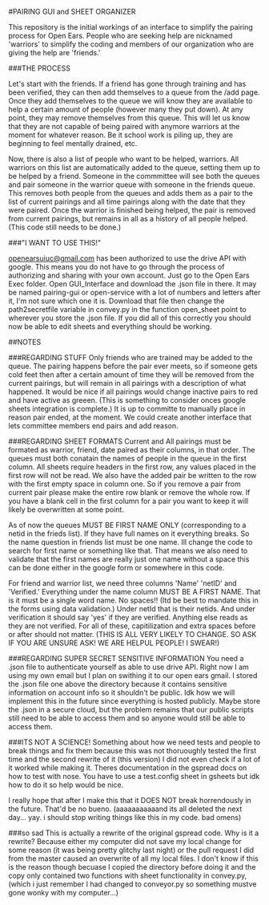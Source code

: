 #PAIRING GUI and SHEET ORGANIZER

This repository is the initial workings of an interface to simplify the
pairing process for Open Ears. People who are seeking help are nicknamed
'warriors' to simplify the coding and members of our organization who 
are giving the help are 'friends.'


###THE PROCESS

Let's start with the friends. If a friend has gone through training and
has been verified, they can then add themselves to a 
queue from the /add page. Once they add themselves to the queue we will
know they are available to help a certain amount of people
(however many they put down). At any point, they may remove themselves 
from this queue. This will let us know that they are not capable of being
paired with anymore warriors at the moment for whatever reason. Be it school
work is piling up, they are beginning to feel mentally drained, etc.

Now, there is also a list of people who want to be helped, warriors. All warriors
on this list are automatically added to the queue, setting them up to 
be helped by a friend.
Someone in the commmittee will see both the queues and pair someone in the 
warrior queue with someone in the friends queue. This removes both people from
the queues and adds them as a pair to the list of current pairings and all time
pairings along with the date that they were paired. 
Once the warrior is finished being helped, the pair is removed from
current pairings, but remains in all as a history of all people helped.
(This code still needs to be done.)


###"I WANT TO USE THIS!"

openearsuiuc@gmail.com has been authorized to use the drive API with google.
This means you do not have to go through the process of authorizing and sharing
with your own account. Just go to the Open Ears Exec folder. Open GUI_Interface
and download the .json file in there. It may be named pairing-gui or
open-service with a lot of numbers and letters after it, I'm not sure which one
it is. Download that file then change the path2secretfile variable in convey.py
in the function open_sheet point to wherever you store the .json file. If you 
did all of this correctly you should now be able to edit sheets and everything
should be working.


##NOTES


###REGARDING STUFF
Only friends who are trained may be added to the queue. The pairing happens
before the pair ever meets, so if someone gets cold feet then after a certain
amount of time they will be removed from the current pairings, but will remain
in all pairings with a description of what happened. 
It would be nice if all pairings  would change inactive pairs to red 
and have active as greeen. (This is something to consider onces google 
sheets integration is complete.)
It is up to committe to manually place in reason pair ended, 
at the moment. We could create another interface that lets committee 
members end pairs and add reason.


###REGARDING SHEET FORMATS
Current and All pairings must be formated as warrior, friend, date paired as
their columns, in that order. The 
queues must both conatain the names of people in the queue in the first column.
All sheets require headers in the first row, any values placed in the first
row will not be read. We also have the added pair be written to the row
with the first empty space in column one. So if you remove a pair from current
pair please make the entire row blank or remove the whole row. If you have
a blank cell in the first column for a pair you want to keep it will likely
be overwritten at some point.

As of now the queues MUST BE FIRST NAME ONLY (corresponding to a netid
in the frieds list). If they have full names on it 
everything breaks. So the name question in friends list must be one name. 
Ill change the code to search for first name or something like that. That means
we also need to validate that the first names are really just one name without
a space this can be done either in the google form or somewhere in this code.

For friend and warrior list, we need three columns 'Name' 'netID' and 
'Verified.' Everything under the name column MUST BE A FIRST NAME. That
is it must be a single word name. No spaces!! (Itd be best to mandate this
in the forms using data validation.) Under netId that is their netids. And
under verification it should say 'yes' if they are verified. Anything else
reads as they are not verified. For all of these, capitilization and extra
spaces before or after should not matter.
(THIS IS ALL VERY LIKELY TO CHANGE. SO ASK IF YOU
ARE UNSURE ASK! WE ARE HELPUL PEOPLE! I SWEAR!)



###REGARDING SUPER SECRET SENSITIVE INFORMATION
You need a .json file to authenticate yourself as able to use drive API.
Right now I am using my own email but I plan on swithing it to our 
open ears gmail. I stored the .json file one above the directory because
it contains sensitive information on account info so it shouldn't be public.
Idk how we will implement this in the future since everything is hosted
publicly. Maybe store the .json in a secure cloud, but the problem remains
that our public scripts still need to be able to access them and so anyone
would still be able to access them.


###ITS NOT A SCIENCE!
Something about how we need tests and people to break things and fix them
because this was not thoruoughly tested the first time and the second
rewrite of it (this version) I did not even check if a lot of it worked while
making it. Theres documentation in the gspread docs on how to test with nose.
You have to use a test.config sheet in gsheets but idk how to do it so help
would be nice.


I really hope that after I make this that it DOES NOT break horrendously in the future.
That'd be no bueno. (aaaaaaaaaaand its all deleted the next day... yay.
i should stop writing things like this in my code. bad omens)


###so sad
This is actually a rewrite of the original gspread code. Why is it a rewrite?
Because either my computer did not save my local change for some reason 
(it was being pretty glitchy last night) or the pull request I did from 
the master caused an overwrite of all my local files. I don't know if 
this is the reason though becuase I copied the directory before doing it and 
the copy only contained two functions with sheet functionality in convey.py, 
(which i just remember I had changed to conveyor.py so something mustve gone 
wonky with my computer...)

